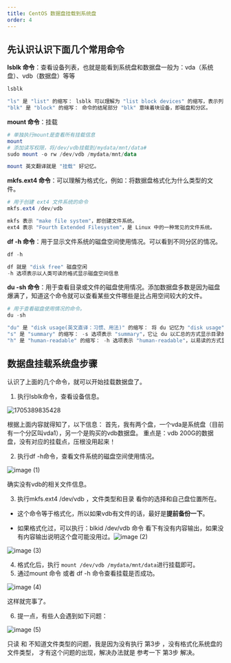 ```yaml
---
title: CentOS 数据盘挂载到系统盘
order: 4
---
```


## 先认识认识下面几个常用命令
**lsblk 命令**：查看设备列表，也就是能看到系统盘和数据盘一般为：vda（系统盘）、vdb（数据盘）等等
```powershell
lsblk

"ls" 是 "list" 的缩写： lsblk 可以理解为 "list block devices" 的缩写，表示列出块设备的信息。
"blk" 是 "block" 的缩写： 命令的结尾部分 "blk" 意味着块设备，即磁盘和分区。
```
**mount 命令**：挂载

```powershell
# 单独执行mount是查看所有挂载信息
mount
# 添加读写权限，将/dev/vdb挂载到/mydata/mnt/data# 
sudo mount -o rw /dev/vdb /mydata/mnt/data

mount 英文翻译就是 "挂载" 好记忆。
```
**mkfs.ext4 命令**：可以理解为格式化，例如：将数据盘格式化为什么类型的文件。
```powershell
# 用于创建 ext4 文件系统的命令
mkfs.ext4 /dev/vdb

mkfs 表示 "make file system"，即创建文件系统。
ext4 表示 "Fourth Extended Filesystem"，是 Linux 中的一种常见的文件系统。
```
**df -h 命令**：用于显示文件系统的磁盘空间使用情况。可以看到不同分区的情况。
```powershell
df -h 

df 就是 "disk free" 磁盘空闲
-h 选项表示以人类可读的格式显示磁盘空间信息
```
**du -sh 命令**：用于查看目录或文件的磁盘使用情况。添加数据盘多数是因为磁盘爆满了，知道这个命令就可以查看某些文件哪些是比占用空间较大的文件。

```powershell
# 用于查看磁盘使用情况的命令。
du -sh 

"du" 是 "disk usage(英文直译：习惯、用法)" 的缩写： 将 du 记忆为 "disk usage"，表示它是用于查看磁盘使用情况的命令。
"s" 是 "summary" 的缩写： -s 选项表示 "summary"，它让 du 以汇总的方式显示目录的总大小。
"h" 是 "human-readable" 的缩写： -h 选项表示 "human-readable"，以易读的方式显示文件大小，将字节转换为更易理解的单位（例如，KB、MB、GB）。
```



## 数据盘挂载系统盘步骤

认识了上面的几个命令，就可以开始挂载数据盘了。

1. 执行lsblk命令，查看设备信息。

![1705389835428](https://github.com/ITholmes/hello-world/assets/70437837/9a0e2ec6-3cdc-442a-83cd-f3ae0da86088)

根据上面内容就得知了，以下信息：
首先，我有两个盘，一个vda是系统盘（目前有一个分区叫vda1），另一个是购买的vdb数据盘。
重点是：vdb 200G的数据盘，没有对应的挂载点，压根没用起来！

2. 执行df -h命令，查看文件系统的磁盘空间使用情况。

![image (1)](https://github.com/ITholmes/hello-world/assets/70437837/94ad32ea-3401-46d4-a1f7-728b23d53da4)

确实没有vdb的相关文件信息。

3. 执行mkfs.ext4 /dev/vdb ，文件类型和目录 看你的选择和自己盘位置所在。
- 这个命令等于格式化，所以如果vdb有文件的话，最好是**提前备份一下**。

- 如果格式化过，可以执行：blkid /dev/vdb 命令 看下有没有内容输出，如果没有内容输出说明这个盘可能没用过。![image (2)](https://github.com/ITholmes/hello-world/assets/70437837/7eb5a937-60e7-451e-8f38-95f408843783)

![image (3)](https://github.com/ITholmes/hello-world/assets/70437837/b202468a-a04a-4bb5-8f9d-e97467e465a6)


4. 格式化后，执行 `mount /dev/vdb /mydata/mnt/data`进行挂载即可。
5. 通过mount 命令 或者 df -h 命令查看挂载是否成功。

![image (4)](https://github.com/ITholmes/hello-world/assets/70437837/7554b984-0439-478e-a678-583a5c060625)

这样就完事了。 

6. 提一点，有些人会遇到如下问题：

![image (5)](https://github.com/ITholmes/hello-world/assets/70437837/e3f2259f-c2b2-44cc-b837-e8eeeadd7b0b)

只读 和 不知道文件类型的问题，我是因为没有执行 第3步 ，没有格式化系统盘的文件类型， 才有这个问题的出现，解决办法就是 参考一下 第3步 解决。
